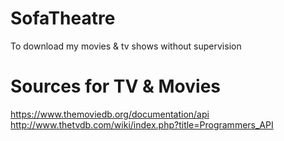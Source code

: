 # SofaTheatre
To download my movies &amp; tv shows without supervision

# Sources for TV & Movies
https://www.themoviedb.org/documentation/api
http://www.thetvdb.com/wiki/index.php?title=Programmers_API

